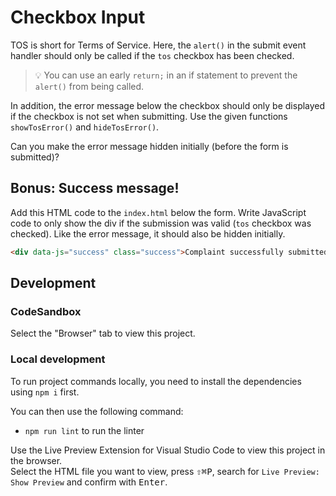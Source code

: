 # Checkbox Input

TOS is short for Terms of Service. Here, the `alert()` in the submit event handler should only be called if the `tos` checkbox has been checked.

> 💡 You can use an early `return;` in an if statement to prevent the `alert()` from being called.

In addition, the error message below the checkbox should only be displayed if the checkbox is not set when submitting. Use the given functions `showTosError()` and `hideTosError()`.

Can you make the error message hidden initially (before the form is submitted)?

## Bonus: Success message!

Add this HTML code to the `index.html` below the form. Write JavaScript code to only show the div if the submission was valid (`tos` checkbox was checked). Like the error message, it should also be hidden initially.

```html
<div data-js="success" class="success">Complaint successfully submitted!</div>
```

## Development

### CodeSandbox

Select the "Browser" tab to view this project.

### Local development

To run project commands locally, you need to install the dependencies using `npm i` first.

You can then use the following command:

- `npm run lint` to run the linter

Use the Live Preview Extension for Visual Studio Code to view this project in the browser.  
Select the HTML file you want to view, press <kbd>⇧</kbd><kbd>⌘</kbd><kbd>P</kbd>, search for `Live Preview: Show Preview` and confirm with <kbd>Enter</kbd>.
